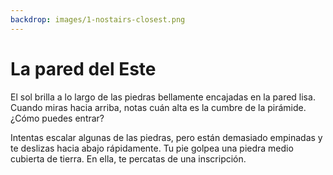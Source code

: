 ```yaml
---
backdrop: images/1-nostairs-closest.png
---
```


# La pared del Este

El sol brilla a lo largo de las piedras bellamente encajadas en la pared lisa. Cuando miras hacia arriba, notas cuán alta es la cumbre de la pirámide. ¿Cómo puedes entrar?

Intentas escalar algunas de las piedras, pero están demasiado empinadas y te deslizas hacia abajo rápidamente. Tu pie golpea una piedra medio cubierta de tierra. En ella, te percatas de una inscripción.

<Item id="5" />

<Page url="4" instructions="Este glifo es más difícil de descifrar, pero tu guía dice: '1: la longitud mide alrededor de _____ de este a oeste, con 0 ° en el primer meridiano'. Haces clic en la URL que aparece junto a la imagen del glifo." action="Caminar hacia el norte" condition="5" />
